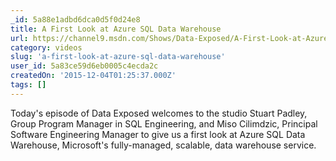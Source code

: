 ```yaml
---
_id: 5a88e1adbd6dca0d5f0d24e8
title: A First Look at Azure SQL Data Warehouse
url: https://channel9.msdn.com/Shows/Data-Exposed/A-First-Look-at-Azure-SQL-Data-Warehouse?wt.mc_id=DX_37016&MC=MSAzure&MC=VStudio&MC=WebDev&MC=SQL
category: videos
slug: 'a-first-look-at-azure-sql-data-warehouse'
user_id: 5a83ce59d6eb0005c4ecda2c
createdOn: '2015-12-04T01:25:37.000Z'
tags: []
---
```


Today's episode of Data Exposed welcomes to the studio Stuart Padley, Group Program Manager in SQL Engineering, and Miso Cilimdzic, Principal Software Engineering Manager to give us a first look at Azure SQL Data Warehouse, Microsoft's fully-managed, scalable, data warehouse service.
